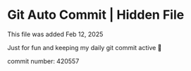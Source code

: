 # Git Auto Commit | Hidden File

This file was added Feb 12, 2025

Just for fun and keeping my daily git commit active 🤪

commit number: 420557
